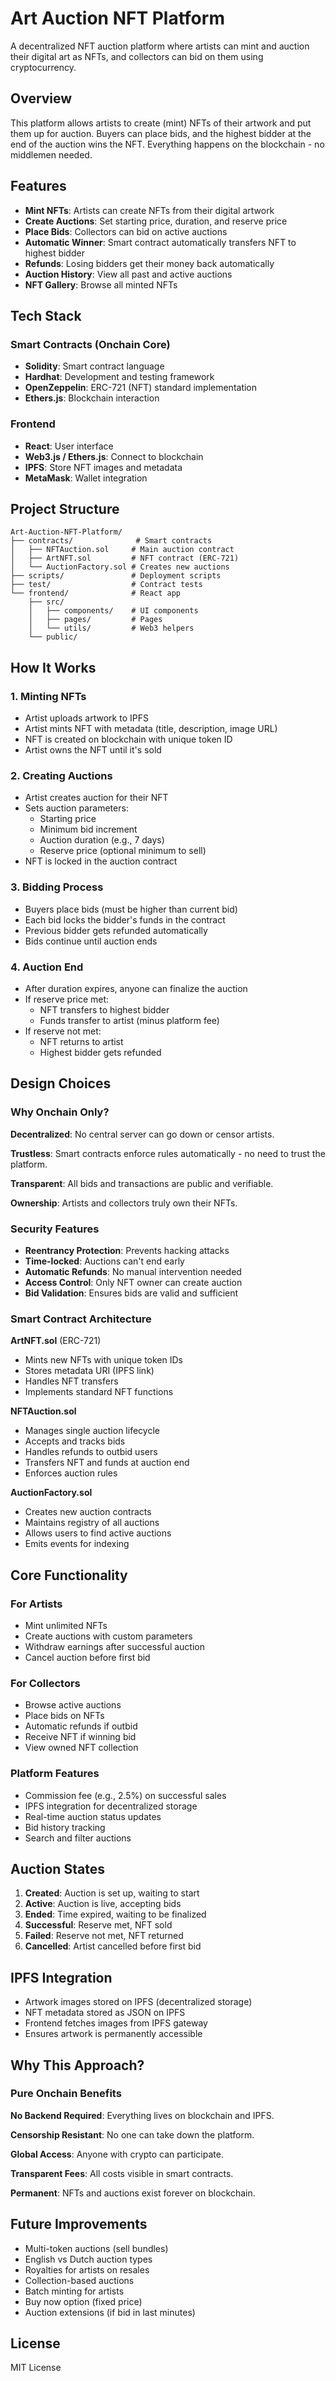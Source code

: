 # Art Auction NFT Platform

A decentralized NFT auction platform where artists can mint and auction their digital art as NFTs, and collectors can bid on them using cryptocurrency.

## Overview

This platform allows artists to create (mint) NFTs of their artwork and put them up for auction. Buyers can place bids, and the highest bidder at the end of the auction wins the NFT. Everything happens on the blockchain - no middlemen needed.

## Features

- **Mint NFTs**: Artists can create NFTs from their digital artwork
- **Create Auctions**: Set starting price, duration, and reserve price
- **Place Bids**: Collectors can bid on active auctions
- **Automatic Winner**: Smart contract automatically transfers NFT to highest bidder
- **Refunds**: Losing bidders get their money back automatically
- **Auction History**: View all past and active auctions
- **NFT Gallery**: Browse all minted NFTs

## Tech Stack

### Smart Contracts (Onchain Core)
- **Solidity**: Smart contract language
- **Hardhat**: Development and testing framework
- **OpenZeppelin**: ERC-721 (NFT) standard implementation
- **Ethers.js**: Blockchain interaction

### Frontend
- **React**: User interface
- **Web3.js / Ethers.js**: Connect to blockchain
- **IPFS**: Store NFT images and metadata
- **MetaMask**: Wallet integration

## Project Structure

```
Art-Auction-NFT-Platform/
├── contracts/              # Smart contracts
│   ├── NFTAuction.sol     # Main auction contract
│   ├── ArtNFT.sol         # NFT contract (ERC-721)
│   └── AuctionFactory.sol # Creates new auctions
├── scripts/               # Deployment scripts
├── test/                  # Contract tests
└── frontend/              # React app
    ├── src/
    │   ├── components/    # UI components
    │   ├── pages/         # Pages
    │   └── utils/         # Web3 helpers
    └── public/
```

## How It Works

### 1. Minting NFTs
- Artist uploads artwork to IPFS
- Artist mints NFT with metadata (title, description, image URL)
- NFT is created on blockchain with unique token ID
- Artist owns the NFT until it's sold

### 2. Creating Auctions
- Artist creates auction for their NFT
- Sets auction parameters:
  - Starting price
  - Minimum bid increment
  - Auction duration (e.g., 7 days)
  - Reserve price (optional minimum to sell)
- NFT is locked in the auction contract

### 3. Bidding Process
- Buyers place bids (must be higher than current bid)
- Each bid locks the bidder's funds in the contract
- Previous bidder gets refunded automatically
- Bids continue until auction ends

### 4. Auction End
- After duration expires, anyone can finalize the auction
- If reserve price met:
  - NFT transfers to highest bidder
  - Funds transfer to artist (minus platform fee)
- If reserve not met:
  - NFT returns to artist
  - Highest bidder gets refunded

## Design Choices

### Why Onchain Only?

**Decentralized**: No central server can go down or censor artists.

**Trustless**: Smart contracts enforce rules automatically - no need to trust the platform.

**Transparent**: All bids and transactions are public and verifiable.

**Ownership**: Artists and collectors truly own their NFTs.

### Security Features

- **Reentrancy Protection**: Prevents hacking attacks
- **Time-locked**: Auctions can't end early
- **Automatic Refunds**: No manual intervention needed
- **Access Control**: Only NFT owner can create auction
- **Bid Validation**: Ensures bids are valid and sufficient

### Smart Contract Architecture

**ArtNFT.sol** (ERC-721)
- Mints new NFTs with unique token IDs
- Stores metadata URI (IPFS link)
- Handles NFT transfers
- Implements standard NFT functions

**NFTAuction.sol**
- Manages single auction lifecycle
- Accepts and tracks bids
- Handles refunds to outbid users
- Transfers NFT and funds at auction end
- Enforces auction rules

**AuctionFactory.sol**
- Creates new auction contracts
- Maintains registry of all auctions
- Allows users to find active auctions
- Emits events for indexing

## Core Functionality

### For Artists
- Mint unlimited NFTs
- Create auctions with custom parameters
- Withdraw earnings after successful auction
- Cancel auction before first bid

### For Collectors
- Browse active auctions
- Place bids on NFTs
- Automatic refunds if outbid
- Receive NFT if winning bid
- View owned NFT collection

### Platform Features
- Commission fee (e.g., 2.5%) on successful sales
- IPFS integration for decentralized storage
- Real-time auction status updates
- Bid history tracking
- Search and filter auctions

## Auction States

1. **Created**: Auction is set up, waiting to start
2. **Active**: Auction is live, accepting bids
3. **Ended**: Time expired, waiting to be finalized
4. **Successful**: Reserve met, NFT sold
5. **Failed**: Reserve not met, NFT returned
6. **Cancelled**: Artist cancelled before first bid

## IPFS Integration

- Artwork images stored on IPFS (decentralized storage)
- NFT metadata stored as JSON on IPFS
- Frontend fetches images from IPFS gateway
- Ensures artwork is permanently accessible

## Why This Approach?

### Pure Onchain Benefits

**No Backend Required**: Everything lives on blockchain and IPFS.

**Censorship Resistant**: No one can take down the platform.

**Global Access**: Anyone with crypto can participate.

**Transparent Fees**: All costs visible in smart contracts.

**Permanent**: NFTs and auctions exist forever on blockchain.

## Future Improvements

- Multi-token auctions (sell bundles)
- English vs Dutch auction types
- Royalties for artists on resales
- Collection-based auctions
- Batch minting for artists
- Buy now option (fixed price)
- Auction extensions (if bid in last minutes)

## License

MIT License
